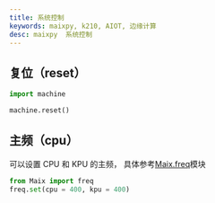 ```yaml
---
title: 系统控制
keywords: maixpy, k210, AIOT, 边缘计算
desc: maixpy  系统控制
---
```



## 复位（reset）

```python
import machine

machine.reset()
```


## 主频（cpu）

可以设置 CPU 和 KPU 的主频， 具体参考[Maix.freq](./../../api_reference/Maix/freq.md)模块

```python
from Maix import freq
freq.set(cpu = 400, kpu = 400)
```
